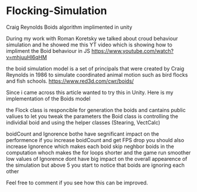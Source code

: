 # Flocking-Simulation
Craig Reynolds Boids algorithm implimented in unity

During my work with Roman Koretsky we talked about croud behaviour simulation and he showed me this YT video 
which is showing how to impliment the Boid behaviour in JS 
https://www.youtube.com/watch?v=mhjuuHl6qHM

the boid simulation model is a set of principals that were created by Craig Reynolds in 1986 to simulate coordinated animal motion such as bird flocks and fish schools.
https://www.red3d.com/cwr/boids/

Since i came across this article wanted to try this in Unity.
Here is my implementation of the Boids model

the Flock class is responcible for generation the boids and cantains public valiues to let you tweak the parameters
the Boid class is controlling the individial boid and using the helper classes (Stearing, VectCalc)

boidCount and Ignorence bothe have segnificant impact on the performence
if you increase boidCount and get FPS drop you should also increase Ignorence which makes each boid skip neghbor boids in the computation whoch makes the for loops shorter and the game run smoother
low values of Ignorence dont have big impact on the overall appearence of the simulation but above 5 you start to notice that boids are ignoring each other


Feel free to comment if you see how this can be improved.
